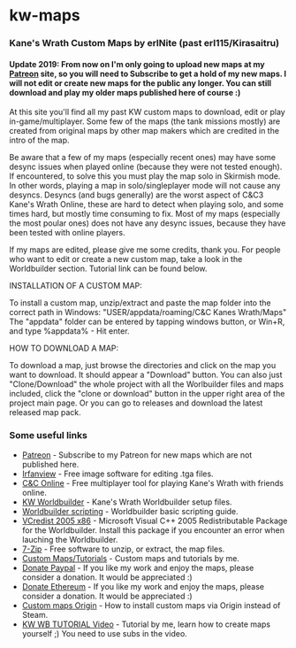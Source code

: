 # kw-maps
### Kane's Wrath Custom Maps by erlNite (past erl115/Kirasaitru)

#### Update 2019: From now on I'm only going to upload new maps at my [Patreon](https://www.patreon.com/erlNite) site, so you will need to Subscribe to get a hold of my new maps. I will not edit or create new maps for the public any longer. You can still download and play my older maps published here of course :)

At this site you'll find all my past KW custom maps to download, edit or play in-game/multiplayer. Some few of the maps (the tank missions mostly) are created from original maps by other map makers which are credited in the intro of the map.

Be aware that a few of my maps (especially recent ones) may have some desync issues when played online (because they were not tested enough). If encountered, to solve this you must play the map solo in Skirmish mode. In other words, playing a map in solo/singleplayer mode will not cause any desyncs.
Desyncs (and bugs generally) are the worst aspect of C&C3 Kane's Wrath Online, these are hard to detect when playing solo, and some times hard, but mostly time consuming to fix. Most of my maps (especially the most poular ones) does not have any desync issues, because they have been tested with online players.

If my maps are edited, please give me some credits, thank you.
For people who want to edit or create a new custom map, take a look in the Worldbuilder section. Tutorial link can be found below.


INSTALLATION OF A CUSTOM MAP:

To install a custom map, unzip/extract and paste the map folder into the correct path in Windows:
"USER/appdata/roaming/C&C Kanes Wrath/Maps"
The "appdata" folder can be entered by tapping windows button, or Win+R, and type %appdata% - Hit enter.


HOW TO DOWNLOAD A MAP:

To download a map, just browse the directories and click on the map you want to download. It should appear a "Download" button. You can also just "Clone/Download" the whole project with all the Worlbuilder files and maps included, click the "clone or download" button in the upper right area of the project main page. Or you can go to releases and download the latest released map pack.


### Some useful links
* [Patreon](https://www.patreon.com/erlNite) - Subscribe to my Patreon for new maps which are not published here.
* [Irfanview](https://www.irfanview.com/) - Free image software for editing .tga files.
* [C&C Online](https://cnc-online.net/en/) - Free multiplayer tool for playing Kane's Wrath with friends online.
* [KW Worldbuilder](http://www.moddb.com/games/cc-kanes-wrath/downloads/cc-3-kanes-wrath-worldbuilder-v11) - Kane's Wrath Worldbuilder setup files.
* [Worldbuilder scripting](https://www.gamereplays.org/community/index.php?showtopic=261606) - Worldbuilder basic scripting guide.
* [VCredist 2005 x86](https://www.microsoft.com/en-in/download/details.aspx?id=3387) - Microsoft Visual C++ 2005 Redistributable Package for the Worldbuilder. Install this package if you encounter an error when lauching the Worldbuilder.
* [7-Zip](https://www.7-zip.org/) - Free software to unzip, or extract, the map files.
* [Custom Maps/Tutorials](https://www.youtube.com/playlist?list=PLG-nemiRc1_pUJn8WQ85MwKuj352YgQu5) - Custom maps and tutorials by me.
* [Donate Paypal](https://www.paypal.com/cgi-bin/webscr?cmd=_s-xclick&hosted_button_id=HJ3Z6X7C2HSSQ) - If you like my work and enjoy the maps, please consider a donation. It would be appreciated :)
* [Donate Ethereum](https://etherdonation.com/d?to=0xD3AEb55CFE4aAb2f7b12Fc7D76C856a71090d333) - If you like my work and enjoy the maps, please consider a donation. It would be appreciated :)
* [Custom maps Origin](http://www.cnclabs.com/FORUMS/CNC_POSTSM126363_mAPS-INSTALLATION--NOT-FOUND-MY-ANSWERS-YET.ASPX#POST126363) - How to install custom maps via Origin instead of Steam.
* [KW WB TUTORIAL Video](https://www.youtube.com/watch?v=Z_LQOt3CSAY) - Tutorial by me, learn how to create maps yourself ;) You need to use subs in the video.
